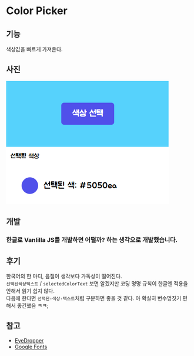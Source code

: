 <!-- 
아래 내용으로 이쁘게 꾸며줘. 내용도 수정해줘.

기능 : 색상값을 빠르게 가져오기 위해서 개발했음

사진 : ./image.png

크롬 확장프로그램 개발, 사용도구는 바닐라js

사용된 api 및 폰트
https://developer.mozilla.org/en-US/docs/Web/API/EyeDropper
https://fonts.google.com/?subset=korean&noto.script=Kore
 -->

# Color Picker

## 기능
색상값을 빠르게 가져온다.

## 사진
![image](./image.png)

## 개발
### 한글로 Vanlilla JS를 개발하면 어떨까? 하는 생각으로 개발했습니다.

## 후기
한국어의 한 마디, 음절이 생각보다 가독성이 떨어진다. </br>
`선택된색상텍스트` / `selectedColorText` 보면 알겠지만 코딩 명명 규칙이 한글엔 적용을 안해서 읽기 쉽지 않다. </br>
다음에 한다면 `선택된-색상-텍스트`처럼 구분하면 좋을 것 같다. 아 확실히 변수명짓기 편해서 좋긴했음 ㅋㅋ;

## 참고

- [EyeDropper](https://developer.mozilla.org/en-US/docs/Web/API/EyeDropper)
- [Google Fonts](https://fonts.google.com/?subset=korean&noto.script=Kore)
